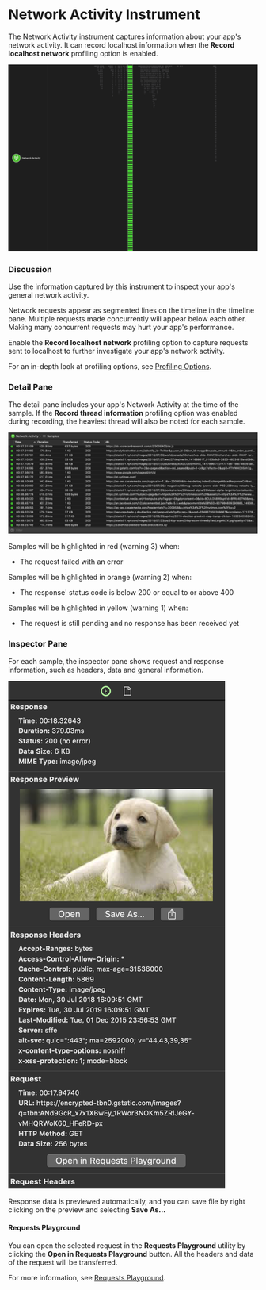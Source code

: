 # Network Activity Instrument

The Network Activity instrument captures information about your app's network activity. It can record localhost information when the **Record localhost network** profiling option is enabled.

![Network Activity](Resources/Instrument_NetworkActivity.png "Network Activity")

### Discussion

Use the information captured by this instrument to inspect your app's general network activity.

Network requests appear as segmented lines on the timeline in the timeline pane. Multiple requests made concurrently will appear below each other. Making many concurrent requests may hurt your app's performance.

Enable the **Record localhost network** profiling option to capture requests sent to localhost to further investigate your app's network activity.

For an in-depth look at profiling options, see [Profiling Options](ProfilingOptions.md).

### Detail Pane

The detail pane includes your app's Network Activity at the time of the sample. If the **Record thread information** profiling option was enabled during recording, the heaviest thread will also be noted for each sample.

![Network Activity Detail Pane](Resources/Instrument_NetworkActivity_DetailPane.png "Network Activity Detail Pane")

Samples will be highlighted in red (warning 3) when:

* The request failed with an error

Samples will be highlighted in orange (warning 2) when:

* The response' status code is below 200 or equal to or above 400

Samples will be highlighted in yellow (warning 1) when:

* The request is still pending and no response has been received yet

### Inspector Pane

For each sample, the inspector pane shows request and response information, such as headers, data and general information.

![Network Activity Inspector Pane](Resources/Instrument_NetworkActivity_InspectorPane.png "Network Activity Inspector Pane")

Response data is previewed automatically, and you can save file by right clicking on the preview and selecting **Save As...**

#### Requests Playground

You can open the selected request in the **Requests Playground** utility by clicking the **Open in Requests Playground** button. All the headers and data of the request will be transferred.

For more information, see [Requests Playground](RequestsPlayground.md).